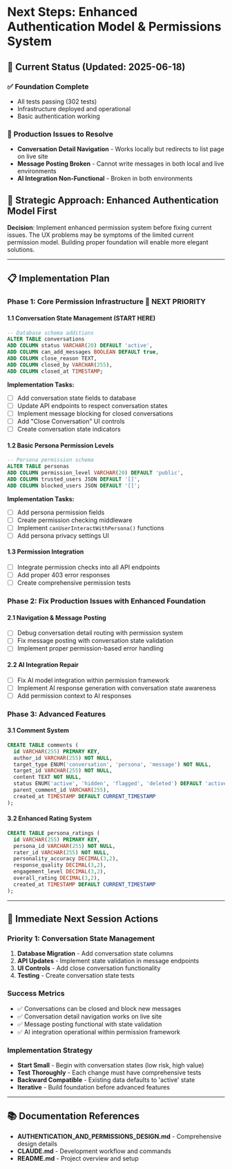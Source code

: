 # Next Steps: Enhanced Authentication Model & Permissions System

## 🎯 Current Status (Updated: 2025-06-18)

### ✅ **Foundation Complete**
- All tests passing (302 tests)
- Infrastructure deployed and operational  
- Basic authentication working

### 🚨 **Production Issues to Resolve**
- **Conversation Detail Navigation** - Works locally but redirects to list page on live site
- **Message Posting Broken** - Cannot write messages in both local and live environments  
- **AI Integration Non-Functional** - Broken in both environments

## 🎯 **Strategic Approach: Enhanced Authentication Model First**

**Decision**: Implement enhanced permission system before fixing current issues. The UX problems may be symptoms of the limited current permission model. Building proper foundation will enable more elegant solutions.

---

## 📋 **Implementation Plan**

### **Phase 1: Core Permission Infrastructure** 🔄 **NEXT PRIORITY**

#### **1.1 Conversation State Management (START HERE)**
```sql
-- Database schema additions
ALTER TABLE conversations 
ADD COLUMN status VARCHAR(20) DEFAULT 'active',
ADD COLUMN can_add_messages BOOLEAN DEFAULT true,
ADD COLUMN close_reason TEXT,
ADD COLUMN closed_by VARCHAR(255),
ADD COLUMN closed_at TIMESTAMP;
```

**Implementation Tasks:**
- [ ] Add conversation state fields to database
- [ ] Update API endpoints to respect conversation states  
- [ ] Implement message blocking for closed conversations
- [ ] Add "Close Conversation" UI controls
- [ ] Create conversation state indicators

#### **1.2 Basic Persona Permission Levels**
```sql
-- Persona permission schema
ALTER TABLE personas 
ADD COLUMN permission_level VARCHAR(20) DEFAULT 'public',
ADD COLUMN trusted_users JSON DEFAULT '[]',
ADD COLUMN blocked_users JSON DEFAULT '[]';
```

**Implementation Tasks:**
- [ ] Add persona permission fields
- [ ] Create permission checking middleware
- [ ] Implement `canUserInteractWithPersona()` functions
- [ ] Add persona privacy settings UI

#### **1.3 Permission Integration**
- [ ] Integrate permission checks into all API endpoints
- [ ] Add proper 403 error responses
- [ ] Create comprehensive permission tests

### **Phase 2: Fix Production Issues with Enhanced Foundation**

#### **2.1 Navigation & Message Posting**
- [ ] Debug conversation detail routing with permission system
- [ ] Fix message posting with conversation state validation
- [ ] Implement proper permission-based error handling

#### **2.2 AI Integration Repair**
- [ ] Fix AI model integration within permission framework
- [ ] Implement AI response generation with conversation state awareness
- [ ] Add permission context to AI responses

### **Phase 3: Advanced Features**

#### **3.1 Comment System**
```sql
CREATE TABLE comments (
  id VARCHAR(255) PRIMARY KEY,
  author_id VARCHAR(255) NOT NULL,
  target_type ENUM('conversation', 'persona', 'message') NOT NULL,
  target_id VARCHAR(255) NOT NULL,
  content TEXT NOT NULL,
  status ENUM('active', 'hidden', 'flagged', 'deleted') DEFAULT 'active',
  parent_comment_id VARCHAR(255),
  created_at TIMESTAMP DEFAULT CURRENT_TIMESTAMP
);
```

#### **3.2 Enhanced Rating System**
```sql
CREATE TABLE persona_ratings (
  id VARCHAR(255) PRIMARY KEY,
  persona_id VARCHAR(255) NOT NULL,
  rater_id VARCHAR(255) NOT NULL,
  personality_accuracy DECIMAL(3,2),
  response_quality DECIMAL(3,2),
  engagement_level DECIMAL(3,2),
  overall_rating DECIMAL(3,2),
  created_at TIMESTAMP DEFAULT CURRENT_TIMESTAMP
);
```

---

## 🚀 **Immediate Next Session Actions**

### **Priority 1: Conversation State Management**
1. **Database Migration** - Add conversation state columns
2. **API Updates** - Implement state validation in message endpoints
3. **UI Controls** - Add close conversation functionality
4. **Testing** - Create conversation state tests

### **Success Metrics**
- ✅ Conversations can be closed and block new messages
- ✅ Conversation detail navigation works on live site
- ✅ Message posting functional with state validation
- ✅ AI integration operational within permission framework

### **Implementation Strategy**
- **Start Small** - Begin with conversation states (low risk, high value)
- **Test Thoroughly** - Each change must have comprehensive tests
- **Backward Compatible** - Existing data defaults to 'active' state
- **Iterative** - Build foundation before advanced features

---

## 📚 **Documentation References**
- **AUTHENTICATION_AND_PERMISSIONS_DESIGN.md** - Comprehensive design details
- **CLAUDE.md** - Development workflow and commands
- **README.md** - Project overview and setup